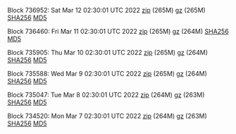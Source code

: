 Block 736952: Sat Mar 12 02:30:01 UTC 2022 [zip](https://files.01coin.io/mainnet/2022-03-12/bootstrap.dat.zip) (265M) [gz](https://files.01coin.io/mainnet/2022-03-12/bootstrap.dat.tar.gz) (265M) [SHA256](https://files.01coin.io/mainnet/2022-03-12/sha256.txt) [MD5](https://files.01coin.io/mainnet/2022-03-12/md5.txt)

Block 736460: Fri Mar 11 02:30:01 UTC 2022 [zip](https://files.01coin.io/mainnet/2022-03-11/bootstrap.dat.zip) (265M) [gz](https://files.01coin.io/mainnet/2022-03-11/bootstrap.dat.tar.gz) (264M) [SHA256](https://files.01coin.io/mainnet/2022-03-11/sha256.txt) [MD5](https://files.01coin.io/mainnet/2022-03-11/md5.txt)

Block 735905: Thu Mar 10 02:30:01 UTC 2022 [zip](https://files.01coin.io/mainnet/2022-03-10/bootstrap.dat.zip) (265M) [gz](https://files.01coin.io/mainnet/2022-03-10/bootstrap.dat.tar.gz) (264M) [SHA256](https://files.01coin.io/mainnet/2022-03-10/sha256.txt) [MD5](https://files.01coin.io/mainnet/2022-03-10/md5.txt)

Block 735588: Wed Mar  9 02:30:01 UTC 2022 [zip](https://files.01coin.io/mainnet/2022-03-09/bootstrap.dat.zip) (265M) [gz](https://files.01coin.io/mainnet/2022-03-09/bootstrap.dat.tar.gz) (264M) [SHA256](https://files.01coin.io/mainnet/2022-03-09/sha256.txt) [MD5](https://files.01coin.io/mainnet/2022-03-09/md5.txt)

Block 735047: Tue Mar  8 02:30:01 UTC 2022 [zip](https://files.01coin.io/mainnet/2022-03-08/bootstrap.dat.zip) (264M) [gz](https://files.01coin.io/mainnet/2022-03-08/bootstrap.dat.tar.gz) (263M) [SHA256](https://files.01coin.io/mainnet/2022-03-08/sha256.txt) [MD5](https://files.01coin.io/mainnet/2022-03-08/md5.txt)

Block 734520: Mon Mar  7 02:30:01 UTC 2022 [zip](https://files.01coin.io/mainnet/2022-03-07/bootstrap.dat.zip) (264M) [gz](https://files.01coin.io/mainnet/2022-03-07/bootstrap.dat.tar.gz) (263M) [SHA256](https://files.01coin.io/mainnet/2022-03-07/sha256.txt) [MD5](https://files.01coin.io/mainnet/2022-03-07/md5.txt)
